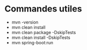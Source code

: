 # Commandes utiles
- mvn -version
- mvn clean install
- mvn clean package -DskipTests
- mvn clean install -DskipTests
- mvn spring-boot:run
